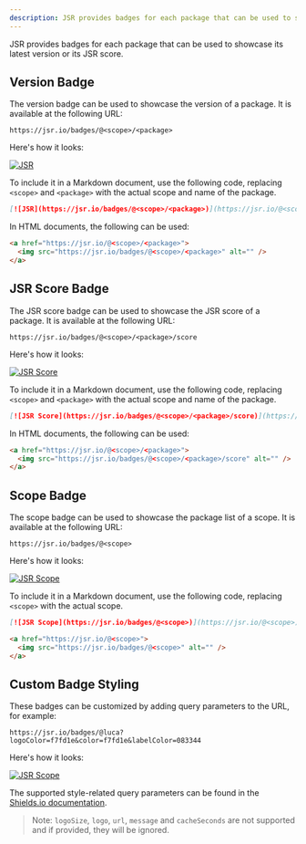 ```yaml
---
description: JSR provides badges for each package that can be used to showcase its latest version or its JSR score.
---
```


JSR provides badges for each package that can be used to showcase its latest
version or its JSR score.

## Version Badge

The version badge can be used to showcase the version of a package. It is
available at the following URL:

```
https://jsr.io/badges/@<scope>/<package>
```

Here's how it looks:

[![JSR](https://jsr.io/badges/@luca/flag)](https://jsr.io/@luca/flag)

To include it in a Markdown document, use the following code, replacing
`<scope>` and `<package>` with the actual scope and name of the package.

```markdown
[![JSR](https://jsr.io/badges/@<scope>/<package>)](https://jsr.io/@<scope>/<package>)
```

In HTML documents, the following can be used:

```html
<a href="https://jsr.io/@<scope>/<package>">
  <img src="https://jsr.io/badges/@<scope>/<package>" alt="" />
</a>
```

## JSR Score Badge

The JSR score badge can be used to showcase the JSR score of a package. It is
available at the following URL:

```
https://jsr.io/badges/@<scope>/<package>/score
```

Here's how it looks:

[![JSR Score](https://jsr.io/badges/@luca/flag/score)](https://jsr.io/@luca/flag)

To include it in a Markdown document, use the following code, replacing
`<scope>` and `<package>` with the actual scope and name of the package.

```markdown
[![JSR Score](https://jsr.io/badges/@<scope>/<package>/score)](https://jsr.io/@<scope>/<package>)
```

In HTML documents, the following can be used:

```html
<a href="https://jsr.io/@<scope>/<package>">
  <img src="https://jsr.io/badges/@<scope>/<package>/score" alt="" />
</a>
```

## Scope Badge

The scope badge can be used to showcase the package list of a scope. It is
available at the following URL:

```
https://jsr.io/badges/@<scope>
```

Here's how it looks:

[![JSR Scope](https://jsr.io/badges/@luca)](https://jsr.io/@luca)

To include it in a Markdown document, use the following code, replacing
`<scope>` with the actual scope.

```markdown
[![JSR Scope](https://jsr.io/badges/@<scope>)](https://jsr.io/@<scope>)
```

```html
<a href="https://jsr.io/@<scope>">
  <img src="https://jsr.io/badges/@<scope>" alt="" />
</a>
```

## Custom Badge Styling

These badges can be customized by adding query parameters to the URL, for
example:

```
https://jsr.io/badges/@luca?logoColor=f7fd1e&color=f7fd1e&labelColor=083344
```

Here's how it looks:

[![JSR Scope](https://jsr.io/badges/@luca?logoColor=f7fd1e&color=f7fd1e&labelColor=083344)](https://jsr.io/@luca)

The supported style-related query parameters can be found in the
[Shields.io documentation](https://shields.io/badges/endpoint-badge#:~:text=Query%20Parameters).

> Note: `logoSize`, `logo`, `url`, `message` and `cacheSeconds` are not
> supported and if provided, they will be ignored.
